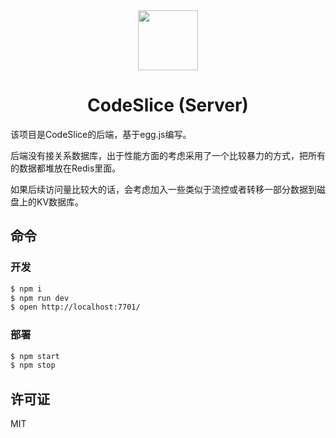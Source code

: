 <div align="center">
<img src="https://github.com/pwp-app/codeslice-frontend/blob/master/assets/codeslice.png?raw=true" width="96">
<h1>CodeSlice (Server)</h1>
</div>

该项目是CodeSlice的后端，基于egg.js编写。

后端没有接关系数据库，出于性能方面的考虑采用了一个比较暴力的方式，把所有的数据都堆放在Redis里面。

如果后续访问量比较大的话，会考虑加入一些类似于流控或者转移一部分数据到磁盘上的KV数据库。

## 命令

### 开发

```bash
$ npm i
$ npm run dev
$ open http://localhost:7701/
```

### 部署

```bash
$ npm start
$ npm stop
```

## 许可证

MIT